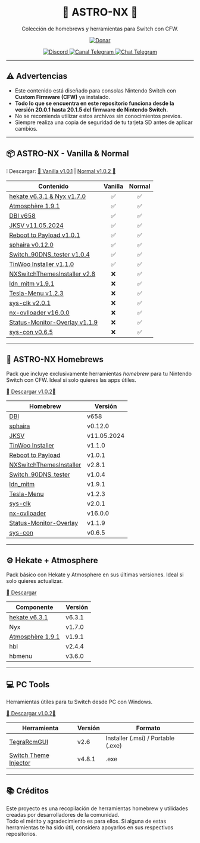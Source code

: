 <p align="center">
  <h1 align="center">🚀 ASTRO-NX 🚀</h1>
  <p align="center">Colección de homebrews y herramientas para Switch con CFW.</p>
</p>

<p align="center">
  <a href="https://zj3an.vercel.app/donate.html">
    <img src="https://img.shields.io/badge/💖%20Donate-Apóyame%20con%20una%20donación-blueviolet" alt="Donar">
  </a>
</p>

<p align="center">
  <a href="https://discord.gg/K7k2pzT8de">
    <img src="https://img.shields.io/badge/Discord-Astro%20Homebrew-5865F2?logo=discord&logoColor=white" alt="Discord">
  </a>
  <a href="https://t.me/AstroHomebrew">
    <img src="https://img.shields.io/badge/Canal-Telegram-229ED9?logo=telegram&logoColor=white" alt="Canal Telegram">
  </a>
  <a href="https://t.me/AstroHomebrewChat">
    <img src="https://img.shields.io/badge/Chat-Telegram-229ED9?logo=telegram&logoColor=white" alt="Chat Telegram">
  </a>
</p>

---

## ⚠️ Advertencias

- Este contenido está diseñado para consolas Nintendo Switch con **Custom Firmware (CFW)** ya instalado.
- **Todo lo que se encuentra en este repositorio funciona desde la versión 20.0.1 hasta 20.1.5 del firmware de Nintendo Switch.**
- No se recomienda utilizar estos archivos sin conocimientos previos.
- Siempre realiza una copia de seguridad de tu tarjeta SD antes de aplicar cambios.

---

## 📦 ASTRO-NX - Vanilla & Normal
❕ Descargar: [👾 Vanilla v1.0.1](https://github.com/zJ3an/astro-nx/releases/download/1.0.2/astro-nx-vanilla_v1.0.2.zip) | [Normal v1.0.2 👾](https://github.com/zJ3an/astro-nx/releases/download/1.0.2/astro-nx-normal_v1.0.2.zip)

| Contenido                     | Vanilla | Normal |
| ----------------------------- | :-----: | :----: |
| [hekate v6.3.1 & Nyx v1.7.0](https://github.com/CTCaer/hekate)    | ✅ | ✅ |
| [Atmosphère 1.9.1](https://github.com/Atmosphere-NX/Atmosphere)                | ✅ | ✅ |
| [DBI v658](https://github.com/rashevskyv/dbi/releases/tag/658)                      | ✅ | ✅ |
| [JKSV v11.05.2024](https://github.com/J-D-K/JKSV)            | ✅ | ✅ |
| [Reboot to Payload v1.0.1](https://github.com/Atmosphere-NX/Atmosphere)     | ✅ | ✅ |
| [sphaira v0.12.0](https://github.com/ITotalJustice/sphaira)          | ✅ | ✅ |
| [Switch\_90DNS\_tester v1.0.4](https://github.com/meganukebmp/Switch_90DNS_tester)| ✅ | ✅ |
| [TinWoo Installer v1.1.0](https://github.com/hax4dazy/TinWoo)   | ✅ | ✅ |
| [NXSwitchThemesInstaller v2.8](https://github.com/exelix11/SwitchThemeInjector) | ❌ | ✅ |
| [ldn\_mitm v1.9.1](https://github.com/DefenderOfHyrule/ldn_mitm)        | ❌ | ✅ |
| [Tesla-Menu v1.2.3](https://github.com/WerWolv/Tesla-Menu)          | ❌ | ✅ |
| [sys-clk v2.0.1](https://github.com/retronx-team/sys-clk)            | ❌ | ✅ |
| [nx-ovlloader v16.0.0](https://github.com/WerWolv/nx-ovlloader)   | ❌ | ✅ |
| [Status-Monitor-Overlay v1.1.9](https://github.com/masagrator/Status-Monitor-Overlay) | ❌ | ✅ |
| [sys-con v0.6.5](https://github.com/cathery/sys-con)            | ❌ | ✅ |

---

## 🧩 ASTRO-NX Homebrews
Pack que incluye exclusivamente herramientas *homebrew* para tu Nintendo Switch con CFW. Ideal si solo quieres las apps útiles.

[👾 Descargar v1.0.2👾](https://github.com/zJ3an/astro-nx/releases/download/1.0.2/Homebrews.zip)

| Homebrew                   | Versión  |
|----------------------------|----------|
| [DBI](https://github.com/rashevskyv/dbi/releases/tag/658)                                | v658     |
| [sphaira](https://github.com/ITotalJustice/sphaira)                    | v0.12.0  |
| [JKSV](https://github.com/J-D-K/JKSV)                                  | v11.05.2024 |
| [TinWoo Installer](https://github.com/hax4dazy/TinWoo)                 | v1.1.0   |
| [Reboot to Payload](https://github.com/Atmosphere-NX/Atmosphere)      | v1.0.1   |
| [NXSwitchThemesInstaller](https://github.com/exelix11/SwitchThemeInjector) | v2.8.1     |
| [Switch_90DNS_tester](https://github.com/meganukebmp/Switch_90DNS_tester) | v1.0.4   |
| [ldn_mitm](https://github.com/DefenderOfHyrule/ldn_mitm)               | v1.9.1   |
| [Tesla-Menu](https://github.com/WerWolv/Tesla-Menu)                    | v1.2.3   |
| [sys-clk](https://github.com/retronx-team/sys-clk)                     | v2.0.1   |
| [nx-ovlloader](https://github.com/WerWolv/nx-ovlloader)                | v16.0.0  |
| [Status-Monitor-Overlay](https://github.com/masagrator/Status-Monitor-Overlay) | v1.1.9   |
| [sys-con](https://github.com/cathery/sys-con)                          | v0.6.5   |

---

## ⚙️ Hekate + Atmosphere
Pack básico con Hekate y Atmosphere en sus últimas versiones. Ideal si solo quieres actualizar.

[👾 Descargar](https://github.com/zJ3an/astro-nx/releases/download/1.0.2/hekate+atmosphere.zip)

| Componente   | Versión  |
|--------------|----------|
| [hekate v6.3.1](https://github.com/CTCaer/hekate)       | v6.3.1   |
| Nyx          | v1.7.0   |
| [Atmosphère 1.9.1](https://github.com/Atmosphere-NX/Atmosphere)   | v1.9.1   |
| hbl          | v2.4.4   |
| hbmenu       | v3.6.0   |

---

## 💻 PC Tools

Herramientas útiles para tu Switch desde PC con Windows.

[👾 Descargar v1.0.2👾](https://github.com/zJ3an/astro-nx/releases/download/1.0.2/PC_Tools.zip)

| Herramienta                           | Versión | Formato                    |
|--------------------------------------|---------|----------------------------|
| [TegraRcmGUI](https://github.com/eliboa/TegraRcmGUI)             | v2.6    | Installer (.msi) / Portable (.exe) |
| [Switch Theme Injector](https://github.com/exelix11/SwitchThemeInjector) | v4.8.1    | .exe                        |

---

## 📚 Créditos

Este proyecto es una recopilación de herramientas homebrew y utilidades creadas por desarrolladores de la comunidad.  
Todo el mérito y agradecimiento es para ellos. Si alguna de estas herramientas te ha sido útil, considera apoyarlos en sus respectivos repositorios.
